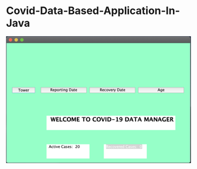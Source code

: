 # Covid-Data-Based-Application-In-Java
![Homepage](https://github.com/aniket19233-maker/Covid-Data-Based-Application-In-Java/blob/main/demo_Screenshots/homepage/Screenshot%202020-11-02%20at%2012.51.54%20PM.png?raw=true)
